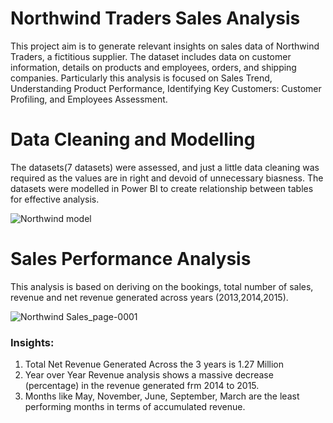# Northwind Traders Sales Analysis
This project aim is to generate relevant insights on sales data of Northwind Traders, a fictitious supplier. The dataset includes data on customer information, details on products and employees, orders, and shipping companies. Particularly this analysis is focused on Sales Trend, Understanding Product Performance, Identifying Key Customers: Customer Profiling, and Employees Assessment. 

# Data Cleaning and Modelling
The datasets(7 datasets) were assessed, and just a little data cleaning was required as the values are in right and devoid of unnecessary biasness. The datasets were modelled in Power BI to create relationship between tables for effective analysis. 

![Northwind model](https://github.com/chrisaliyuda/NorthwindTraders-Sales-Analysis/assets/102206477/587cb9a5-9c41-4c90-8ab7-74f71d0395b9)

# Sales Performance Analysis 
This analysis is based on deriving on the bookings, total number of sales, revenue and net revenue generated across years (2013,2014,2015). 

![Northwind Sales_page-0001](https://github.com/chrisaliyuda/NorthwindTraders-Sales-Analysis/assets/102206477/478bafb0-a3dc-45f7-8ede-c8ff8b9b2515)

### Insights: 
1. Total Net Revenue Generated Across the 3 years is 1.27 Million
2. Year over Year Revenue analysis shows a massive decrease (percentage) in the revenue generated frm 2014 to 2015.
3. Months like May, November, June, September, March are the least performing months in terms of accumulated revenue. 


